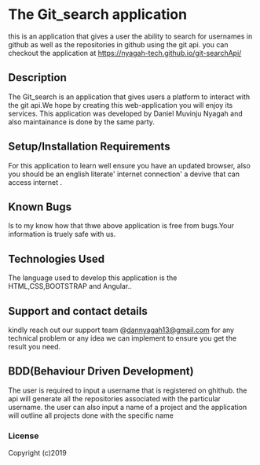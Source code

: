 # The Git_search application
this is an application that gives a user the ability to search for usernames in github as well as the repositories in github using the git api. you can checkout the application at https://nyagah-tech.github.io/git-searchApi/
## Description
The Git_search is an application that gives users a platform to interact with the git api.We hope by creating this web-application 
you will enjoy its services.
This application was developed by Daniel Muvinju Nyagah and also maintainance is done by the same party.
## Setup/Installation Requirements
For this application to learn well ensure you have an updated browser,
 also you should be an english literate'
 internet connection'
 a devive that can access internet .
## Known Bugs
 Is to my know how that thwe above application is free from bugs.Your information is truely safe with us.
## Technologies Used
The language used to develop this application is the HTML,CSS,BOOTSTRAP and Angular.. 
## Support and contact details
 kindly reach out our support team @dannyagah13@gmail.com for any technical problem or any idea we can implement to ensure you get the result you need.
## BDD(Behaviour Driven Development)
The user is required to input a username that is registered on ghithub.
the api will generate all the repositories associated with the particular username.
the user can also input a name of a project and the application will outline all projects done with the specific name
### License

Copyright (c)2019 
